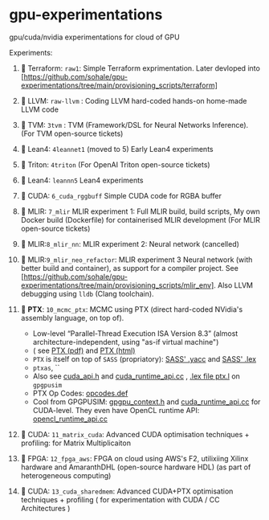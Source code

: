 # gpu-experimentations
gpu/cuda/nvidia experimentations for cloud of GPU

Experiments:


1. 🧊 Terraform: `raw1`: Simple Terraform exprimentation. Later devloped into [https://github.com/sohale/gpu-experimentations/tree/main/provisioning_scripts/terraform]

2. 🧊 LLVM: `raw-llvm` : Coding LLVM hard-coded hands-on home-made LLVM code

3. 🧊 TVM: `3tvm` : TVM (Framework/DSL for Neural Networks Inference). (For TVM open-source tickets)

4. 🧊 Lean4: `4leannet1` (moved to 5) Early Lean4 experiments

4. 🧊 Triton: `4triton` (For OpenAI Triton open-source tickets)

5. 🧊 Lean4: `leannn5` Lean4 experiments

6. 🧊 CUDA: `6_cuda_rggbuff` Simple CUDA code for RGBA buffer

7. 🧊 MLIR: `7_mlir` MLIR experiment 1: Full MLIR build, build scripts, My own Docker build (Dockerfile) for containerised MLIR development (For MLIR open-source tickets)

8. 🧊 MLIR:`8_mlir_nn`: MLIR experiment 2: Neural network (cancelled)

9. 🧊 MLIR:`9_mlir_neo_refactor`: MLIR experiment 3  Neural network (with better build and container), as support for a compiler project. See [https://github.com/sohale/gpu-experimentations/tree/main/provisioning_scripts/mlir_env]. Also LLVM debugging using `lldb` (Clang toolchain).

10. 🧊 **PTX**: `10_mcmc_ptx`: MCMC using PTX (direct hard-coded NVidia's assembly language, on top of).
    * Low-level “Parallel-Thread Execution ISA Version 8.3” (almost architecture-independent, using "as-if virtual machine")
    * ( see [PTX (pdf)](https://docs.nvidia.com/cuda/pdf/PTX_Writers_Guide_To_Interoperability.pdf) and [PTX (html)](https://docs.nvidia.com/cuda/parallel-thread-execution/index.html)
    * `PTX` is itself on top of `SASS` (propriatory): [SASS' .yacc](https://github.com/gpgpu-sim/gpgpu-sim_distribution/blob/master/cuobjdump_to_ptxplus/sass.y) and [SASS' .lex](https://github.com/gpgpu-sim/gpgpu-sim_distribution/blob/master/cuobjdump_to_ptxplus/sass.l)
    * `ptxas`, ``
    * Also see [cuda_api.h](https://github.com/gpgpu-sim/gpgpu-sim_distribution/blob/master/libcuda/cuda_api.h) and [cuda_runtime_api.cc](https://github.com/gpgpu-sim/gpgpu-sim_distribution/blob/master/libcuda/cuda_runtime_api.cc) , [.lex file ptx.l](https://github.com/gpgpu-sim/gpgpu-sim_distribution/blob/master/cuobjdump_to_ptxplus/ptx.l) on `gpgpusim`
    * PTX Op Codes: [opcodes.def](https://github.com/gpgpu-sim/gpgpu-sim_distribution/blob/master/src/cuda-sim/opcodes.def)
    * Cool from GPGPUSIM: [gpgpu_context.h](https://github.com/gpgpu-sim/gpgpu-sim_distribution/blob/master/libcuda/gpgpu_context.h) and [cuda_runtime_api.cc](https://github.com/gpgpu-sim/gpgpu-sim_distribution/blob/master/libcuda/cuda_runtime_api.cc) for CUDA-level. They even have OpenCL runtime API: [opencl_runtime_api.cc](https://github.com/gpgpu-sim/gpgpu-sim_distribution/blob/master/libopencl/opencl_runtime_api.cc)


12. 🧊 CUDA: `11_matrix_cuda`: Advanced CUDA optimisation techniques + profiling: for Matrix Multiplicaiton

13. 🧊 FPGA: `12_fpga_aws`: FPGA on cloud using AWS's F2, utilixiing Xilinx hardware and AmaranthDHL (open-source hardware HDL) (as part of heterogeneous computing)

14. 🧊 CUDA: `13_cuda_sharedmem`: Advanced CUDA+PTX optimisation techniques + profiling ( for experimentation with CUDA / CC Architectures )



